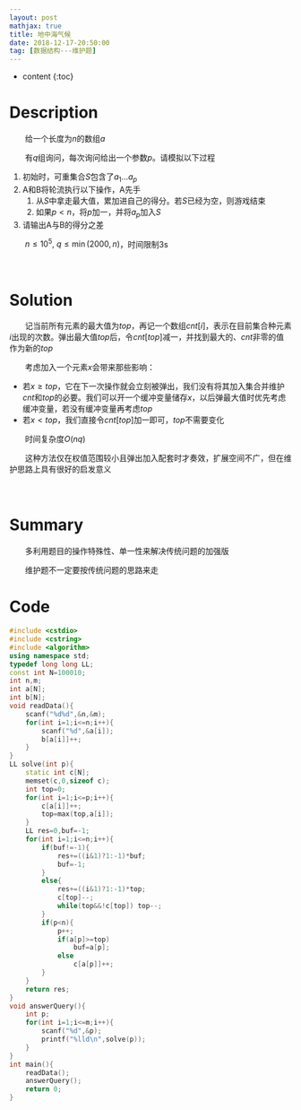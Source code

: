 ```yaml
---
layout: post
mathjax: true
title: 地中海气候
date: 2018-12-17-20:50:00
tag: [数据结构---维护题]
---
```

* content
{:toc}
# Description

　　给一个长度为$n$的数组$a$

　　有$q$组询问，每次询问给出一个参数$p$。请模拟以下过程

1. 初始时，可重集合$S$包含了$a_1\dots a_p$
2. A和B将轮流执行以下操作，A先手
   1. 从$S$中拿走最大值，累加进自己的得分。若$S$已经为空，则游戏结束
   2. 如果$p<n$，将$p$加一，并将$a_p$加入$S$
3. 请输出A与B的得分之差

　　$n\le 10^5,\ q \le \min(2000,n)$，时间限制3s



　　

# Solution

　　记当前所有元素的最大值为$top$，再记一个数组$cnt[i]$，表示在目前集合种元素$i$出现的次数。弹出最大值$top$后，令$cnt[top]$减一，并找到最大的、$cnt$非零的值作为新的$top$

　　考虑加入一个元素$x$会带来那些影响：

* 若$x \ge top$，它在下一次操作就会立刻被弹出，我们没有将其加入集合并维护$cnt$和$top$的必要。我们可以开一个缓冲变量储存$x$，以后弹最大值时优先考虑缓冲变量，若没有缓冲变量再考虑$top$
* 若$x <top$，我们直接令$cnt[top]$加一即可，$top$不需要变化

　　时间复杂度$O(nq)$

　　这种方法仅在权值范围较小且弹出加入配套时才奏效，扩展空间不广，但在维护思路上具有很好的启发意义

　　　　

# Summary

　　多利用题目的操作特殊性、单一性来解决传统问题的加强版

　　维护题不一定要按传统问题的思路来走



# Code

```c++
#include <cstdio>
#include <cstring>
#include <algorithm>
using namespace std;
typedef long long LL;
const int N=100010;
int n,m;
int a[N];
int b[N];
void readData(){
    scanf("%d%d",&n,&m);
    for(int i=1;i<=n;i++){
        scanf("%d",&a[i]);
        b[a[i]]++;
    }
}
LL solve(int p){
    static int c[N];
    memset(c,0,sizeof c);
    int top=0;
    for(int i=1;i<=p;i++){
        c[a[i]]++;
        top=max(top,a[i]);
    }
    LL res=0,buf=-1;
    for(int i=1;i<=n;i++){
        if(buf!=-1){
            res+=((i&1)?1:-1)*buf;
            buf=-1;
        }
        else{
            res+=((i&1)?1:-1)*top;
            c[top]--;
            while(top&&!c[top]) top--;
        }
        if(p<n){
            p++;
            if(a[p]>=top)
                buf=a[p];
            else
                c[a[p]]++;
        }
    }
    return res;
}
void answerQuery(){
    int p;
    for(int i=1;i<=m;i++){
        scanf("%d",&p);
        printf("%lld\n",solve(p));
    }
}
int main(){
    readData();
    answerQuery();
    return 0;
}
```

